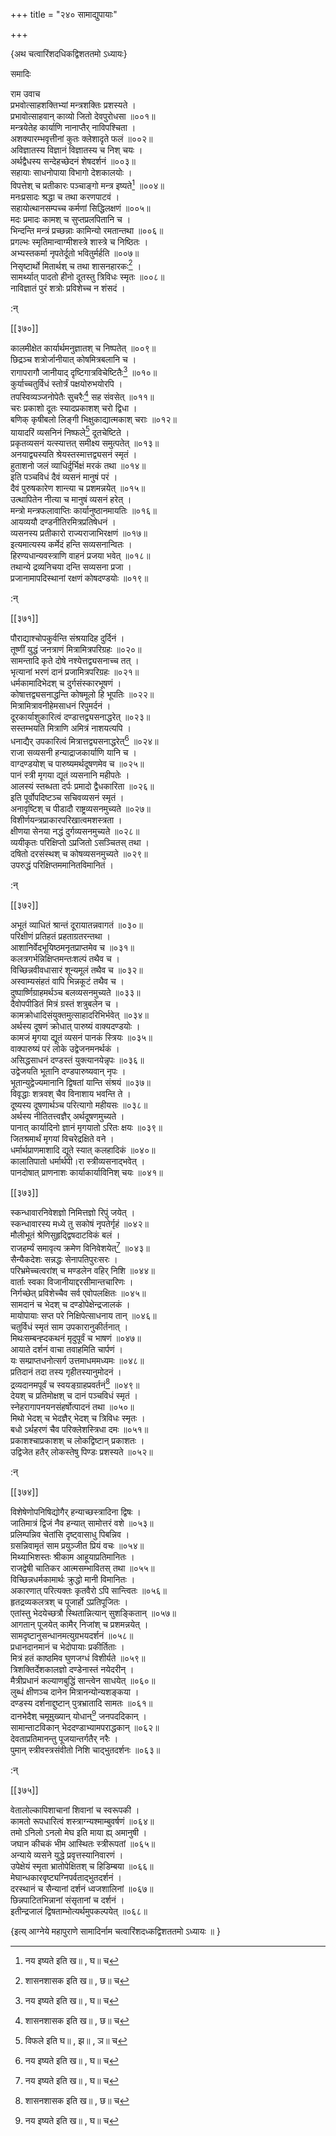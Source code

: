 +++
title = "२४० सामाद्युपायाः"

+++

\{अथ चत्वारिंशदधिकद्विशततमो ऽध्यायः\}

समादिः  
    
राम उवाच  
प्रभवोत्साहशक्तिभ्यां मन्त्रशक्तिः प्रशस्यते ।  
प्रभावोत्साहवान् काव्यो जितो देवपुरोधसा ॥००१॥  
मन्त्रयेतेह कार्याणि नानाप्तैर् नाविपश्चिता ।  
अशक्यारम्भवृत्तीनां कुतः क्लेशादृते फलं   ॥००२॥  
अविज्ञातस्य विज्ञानं विज्ञातस्य च निश् चयः ।  
अर्थद्वैधस्य सन्देहच्छेदनं शेषदर्शनं ॥००३॥  
सहायाः साधनोपाया विभागो देशकालयोः ।  
विपत्तेश् च प्रतीकारः पञ्चाङ्गो मन्त्र इष्यते[^१]   ॥००४॥  
मनःप्रसादः श्रद्धा च तथा करणपाटवं   ।  
सहायोत्थानसम्पच्च कर्मणां सिद्धिलक्षणं   ॥००५॥  
मदः प्रमादः कामश् च सुप्तप्रलपितानि च ।  
भिन्दन्ति मन्त्रं प्रच्छन्नाः कामिन्यो रमतान्तथा   ॥००६॥  
प्रगल्भः स्मृतिमान्वाग्मीशस्त्रे शास्त्रे च निष्ठितः   ।  
अभ्यस्तकर्मा नृपतेर्दूतो भवितुर्मर्हति ॥००७॥  
निसृष्टार्थो मितार्थश् च तथा शासनहारकः[^२]   ।  
सामर्थ्यात् पादतो हीनो दूतस्तु त्रिविधः स्मृतः   ॥००८॥  
नाविज्ञातं पुरं शत्रोः प्रविशेच्च न शंसदं   ।  
    
:न्  
    
[^१]: नय इष्यते इति ख॥ , घ॥ च  
    
[^२]: शासनशासक इति ख॥ , छ॥ च  

[[३७०]]
    
कालमीक्षेत कार्यार्थमनुज्ञातश् च निष्पतेत् ॥००९॥  
छिद्रञ्च शत्रोर्जानीयात् कोषमित्रबलानि च ।  
रागापरागौ जानीयाद् दृष्टिगात्रविचेष्टितैः[^१]   ॥०१०॥  
कुर्याच्चतुर्विधं स्तोर्त्रं पक्षयोरुभयोरपि ।  
तपस्विव्यञ्जनोपेतैः सुचरैः[^२] सह संवसेत् ॥०११॥  
चरः प्रकाशो दूतः स्यादप्रकाशश् चरो द्विधा   ।  
बणिक् कृषीबलो लिङ्गी भिक्षुकाद्यात्मकाश् चराः   ॥०१२॥  
यायादरिं व्यसनिनं निष्फले[^३] दूतचेष्टिते ।  
प्रकृतव्यसनं यत्स्यात्तत् समीक्ष्य समुत्पतेत् ॥०१३॥  
अनयाद्व्यस्यति श्रेयस्तस्मात्तद्व्यसनं स्मृतं ।  
हुताशनो जलं व्याधिर्दुर्भिक्षं मरकं तथा   ॥०१४॥  
इति पञ्चविधं दैवं व्यसनं मानुषं परं   ।  
दैवं पुरुषकारेण शान्त्या च प्रशमन्नयेत् ॥०१५॥  
उत्थापितेन नीत्या च मानुषं व्यसनं हरेत् ।  
मन्त्रो मन्त्रफलावाप्तिः कार्यानुष्ठानमायतिः   ॥०१६॥  
आयव्ययौ दण्डनीतिरमित्रप्रतिषेधनं ।  
व्यसनस्य प्रतीकारो राज्यराजाभिरक्षणं ॥०१७॥  
इत्यमात्यस्य कर्मेदं हन्ति सव्यसनान्वितः ।  
हिरण्यधान्यवस्त्राणि वाहनं प्रजया भवेत् ॥०१८॥  
तथान्ये द्रव्यनिचया दन्ति सव्यसना प्रजा ।  
प्रजानामापदिस्थानां रक्षणं कोषदण्डयोः   ॥०१९॥  
    
:न्  
    
[^१]: दृष्टिवक्त्रविचेष्टितैर् इति ग॥ , घ॥ , छ॥ , झ॥ , ञ॥ च  
    
[^२]: स्वचरैर् इति ज॥  
    
[^३]: विफले इति घ॥ , झ॥ , ञ॥ च  

[[३७१]]
    
पौराद्याश्चोपकुर्वन्ति संश्रयादिह दुर्दिनं ।  
तूष्णीं युद्धं जनत्राणं मित्रामित्रपरिग्रहः   ॥०२०॥  
सामन्तादि कृते दोषे नश्येत्तद्व्यसनाच्च तत् ।  
भृत्यानां भरणं दानं प्रजामित्रपरिग्रहः   ॥०२१॥  
धर्मकामादिभेदश् च दुर्गसंस्कारभूषणं   ।  
कोषात्तद्व्यसनाद्धन्ति कोषमूलो हि भूपतिः ॥०२२॥  
मित्रामित्रावनीहेमसाधनं रिपुमर्दनं ।  
दूरकार्याशुकारित्वं दण्डात्तद्व्यसनाद्धरेत्   ॥०२३॥  
सस्तम्भयति मित्राणि अमित्रं नाशयत्यपि ।  
धनाद्यैर् उपकारित्वं मित्रात्तद्व्यसनाद्धरेत्[^१] ॥०२४॥  
राजा सव्यसनी हन्याद्राजकार्याणि यानि च ।  
वाग्दण्डयोश् च पारुष्यमर्थदूषणमेव च   ॥०२५॥  
पानं स्त्री मृगया द्यूतं व्यसनानि महीपतेः   ।  
आलस्यं स्तब्धता दर्पः प्रमादो द्वैधकारिता ॥०२६॥  
इति पूर्वोपदिष्टञ्च सचिवव्यसनं स्मृतं ।  
अनावृष्टिश् च पीडादौ राष्ट्रव्यसनमुच्यते   ॥०२७॥  
विशीर्णयन्त्रप्राकारपरिखात्वमशस्त्रता ।  
क्षीणया सेनया नद्धं दुर्गव्यसनमुच्यते ॥०२८॥  
व्ययीकृतः परिक्षिप्तो ऽप्रजितो ऽसञ्चितस् तथा ।  
दषितो दरसंस्थश् च कोषव्यसनमुच्यते ॥०२९॥  
उपरुद्धं परिक्षिप्तममानितविमानितं ।  
    
:न्  
    
[^१]: संस्तम्भयतीत्यादिः, मित्रात्तद्व्यसनाद्धरेदित्यन्तः  
पाठः छ।पुअतके नास्ति  

[[३७२]]
    
अभूतं व्याधितं श्रान्तं दूरायातन्नवागतं   ॥०३०॥  
परिक्षीणं प्रतिहतं प्रहताग्रतरन्तथा ।  
आशानिर्वेदभूयिष्ठमनृतप्राप्तमेव च ॥०३१॥  
कलत्रगर्भन्निक्षिप्तमन्तःशल्पं तथैव च ।  
विच्छिन्नवीवधासारं शून्यमूलं तथैव च ॥०३२॥  
अस्वाम्यसंहतं वापि भिन्नकूटं तथैव च ।  
दुष्पार्ष्णिग्राहमर्थञ्च बलव्यसनमुच्यते ॥०३३॥  
दैवोपपीडितं मित्रं ग्रस्तं शत्रुबलेन च ।  
कामक्रोधादिसंयुक्तमुत्साहादरिभिर्भवेत् ॥०३४॥  
अर्थस्य दूषणं क्रोधात् पारुष्यं वाक्यदण्डयोः   ।  
कामजं मृगया द्यूतं व्यसनं पानकं स्त्रियः   ॥०३५॥  
वाक्पारुष्यं परं लोके उद्वेजनमनर्थकं ।  
असिद्धसाधनं दण्डस्तं युक्त्यानयेन्नृपः   ॥०३६॥  
उद्वेजयति भूतानि दण्डपारुष्यवान् नृपः ।  
भूतान्युद्वेज्यमानानि द्विषतां यान्ति संश्रयं   ॥०३७॥  
विवृद्धाः शत्रवश् चैव विनाशाय भवन्ति ते ।  
दूष्यस्य दूषणार्थञ्च परित्यागो महीयसः   ॥०३८॥  
अर्थस्य नीतितत्त्वज्ञैर् अर्थदूषणमुच्यते ।  
पानात् कार्यादिनो ज्ञानं मृगयातो ऽरितः क्षयः   ॥०३९॥  
जितश्रमार्थं मृगयां विचरेद्रक्षिते वने ।  
धर्मार्थप्राणमाशादि द्यूते स्यात् कलहादिकं   ॥०४०॥  
कालातिपातो धर्मार्थपी।रा स्त्रीव्यसनाद्भवेत् ।  
पानदोषात् प्राणनाशः कार्याकार्याविनिश् चयः   ॥०४१॥  

[[३७३]]
    
स्कन्धावारनिवेशज्ञो निमित्तज्ञो रिपुं जयेत् ।  
स्कन्धावारस्य मध्ये तु सकोषं नृपतेर्गृहं   ॥०४२॥  
मौलीभूतं श्रेणिसुहृद्द्विषदाटविकं बलं   ।  
राजहर्म्यं समावृत्य क्रमेण विनिवेशयेत्[^१] ॥०४३॥  
सैन्यैकदेशः सन्नद्धः सेनापतिपुरःसरः ।  
परिभ्रमेच्चत्वरांश् च मण्डलेन वहिर् निशि ॥०४४॥  
वार्ताः स्वका विजानीयाद्दरसीमान्तचारिणः   ।  
निर्गच्छेत् प्रविशेच्चैव सर्व एवोपलक्षितः ॥०४५॥  
सामदानं च भेदश् च दण्डोपेक्षेन्द्रजालकं   ।  
मायोपायाः सप्त परे निक्षिपेत्साधनाय तान् ॥०४६॥  
चतुर्विधं स्मृतं साम उपकारानुकीर्तनात् ।  
मिथःसम्बन्ह्दकथनं मृदुपूर्वं च भाषणं   ॥०४७॥  
आयाते दर्शनं वाचा तवाहमिति चार्पणं ।  
यः सम्प्राप्तधनोत्सर्ग उत्तमाधममध्यमः ॥०४८॥  
प्रतिदानं तदा तस्य गृहीतस्यानुमोदनं ।  
द्रव्यदानमपूर्वं च स्वयङ्ग्राहप्रवर्तनं[^२] ॥०४९॥  
देयश् च प्रतिमोक्षश् च दानं पञ्चविधं स्मृतं   ।  
स्नेहरागापनयनसंहर्षोत्पादनं तथा ॥०५०॥  
मिथो भेदश् च भेदज्ञैर् भेदश् च त्रिविधः स्मृतः   ।  
बधो ऽर्थहरणं चैव परिक्लेशस्त्रिधा दमः ॥०५१॥  
प्रकाशश्चाप्रकाशश् च लोकद्विष्टान् प्रकाशतः   ।  
उद्विजेत हतैर् लोकस्तेषु पिण्डः प्रशस्यते ॥०५२॥  
    
:न्  
    
[^१]: परिवेशयेदिति ख॥  
    
[^२]: तथैव सुप्रवर्तनमिति ज॥ , ट॥ च  

[[३७४]]
    
विशेषेणोपनिषिद्योगैर् हन्याच्छस्त्रादिना द्विषः   ।  
जातिमात्रं द्विजं नैव हन्यात् सामोत्तरं वशे ॥०५३॥  
प्रलिम्पन्निव चेतांसि दृष्ट्वासाधु पिबन्निव ।  
ग्रसन्निवामृतं साम प्रयुञ्जीत प्रियं वचः   ॥०५४॥  
मिथ्याभिशस्तः श्रीकाम आहूयाप्रतिमानितः   ।  
राजद्वेषी चातिकर आत्मसम्भावितस् तथा ॥०५५॥  
विच्छिन्नधर्मकामार्थः क्रुद्धो मानी विमानितः   ।  
अकारणात् परित्यक्तः कृतवैरो ऽपि सान्त्वितः ॥०५६॥  
हृतद्रव्यकलत्रश् च पूजार्हो ऽप्रतिपूजितः ।  
एतांस्तु भेदयेच्छत्रौ स्थितान्नित्यान् सुशङ्कितान् ॥०५७॥  
आगतान् पूजयेत् कामैर् निजांश् च प्रशमन्नयेत् ।  
सामदृष्टानुसन्धानमत्युग्रभयदर्शनं ॥०५८॥  
प्रधानदानमानं च भेदोपायाः प्रकीर्तिताः   ।  
मित्रं हतं काष्ठमिव घुणजग्धं विशीर्यते   ॥०५९॥  
त्रिशक्तिर्देशकालज्ञो दण्डेनास्तं नयेदरीन् ।  
मैत्रीप्रधानं कल्याणबुद्धिं सान्त्वेन साधयेत्   ॥०६०॥  
लुब्धं क्षीणञ्च दानेन मित्रानन्योन्यशङ्कया   ।  
दण्डस्य दर्शनाद्दुष्टान् पुत्रभ्रातादि सामतः   ॥०६१॥  
दानभेदैश् चमूमुख्यान् योधान्[^१] जनपददिकान् ।  
सामान्ताटविकान् भेददण्डाभ्यामपराद्धकान्   ॥०६२॥  
देवताप्रतिमानन्तु पूजयान्तर्गतैर् नरैः ।  
पुमान् स्त्रीवस्त्रसंवीतो निशि चाद्भुतदर्शनः ॥०६३॥  
    
:न्  
    
[^१]: दानभेदैश् चैव मुख्यान् पौरानिति ज॥  

[[३७५]]
    
वेतालोल्कापिशाचानां शिवानां च स्वरूपकी ।  
कामतो रूपधारित्वं शस्त्राग्न्यश्माम्बुवर्षणं   ॥०६४॥  
तमो ऽनिलो ऽनलो मेघ इति माया ह्य् अमानुषी ।  
जघान कीचकं भीम आस्थितः स्त्रीरूपतां   ॥०६५॥  
अन्याये व्यसने युद्धे प्रवृत्तस्यानिवारणं ।  
उपेक्षेयं स्मृता भ्रातोपेक्षितश् च हिडिम्बया   ॥०६६॥  
मेघान्धकारवृष्ट्यग्निपर्वताद्भुतदर्शनं   ।  
दरस्थानं च सैन्यानां दर्शनं ध्वजशालिनां   ॥०६७॥  
छिन्नपाटितभिन्नानां संसृतानां च दर्शनं   ।  
इतीन्द्रजालं द्विषताम्भोत्यर्थमुपकल्पयेत् ॥०६८॥  
    
\{इत्य् आग्नेये महापुराणे सामादिर्नाम चत्वारिंशदध्कद्विशततमो ऽध्यायः ॥  }
    